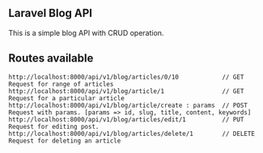 ## Laravel Blog API
This is a simple blog API with CRUD operation.

## Routes available

```
http://localhost:8000/api/v1/blog/articles/0/10            // GET Request for range of articles
http://localhost:8000/api/v1/blog/article/1                // GET Request for a particular article
http://localhost:8000/api/v1/blog/article/create : params  // POST Request with params. [params => id, slug, title, content, keywords]
http://localhost:8000/api/v1/blog/articles/edit/1          // PUT Request for editing post.
http://localhost:8000/api/v1/blog/articles/delete/1        // DELETE Request for deleting an article
```
